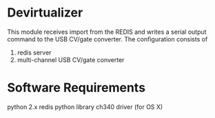 Devirtualizer
=============

This module receives import from the REDIS and writes a serial output command to the USB CV/gate converter.
The configuration consists of

1) redis server
2) multi-channel USB CV/gate converter


Software Requirements
=====================
python 2.x
redis python library
ch340 driver (for OS X)
